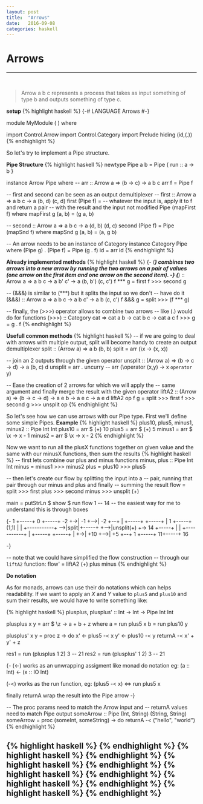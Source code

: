```yaml
---
layout: post
title:  "Arrows"
date:   2016-09-08
categories: haskell
---
```


# Arrows

---
<br>

> Arrow a b c represents a process that takes as input something of type b and outputs something of type c.

**setup**
{% highlight haskell %}
{-# LANGUAGE Arrows #-}

module MyModule (
) where

import Control.Arrow
import Control.Category
import Prelude hiding (id,(.))
{% endhighlight %}

So let's try to implement a Pipe structure.

**Pipe Structure**
{% highlight haskell %}
newtype Pipe a b = Pipe { run :: a -> b }

instance Arrow Pipe where
  -- arr :: Arrow a => (b -> c) -> a b c
  arr f = Pipe f

  -- first and second can be seen as an output demultiplexer
  -- first :: Arrow a => a b c -> a (b, d) (c, d)
  first (Pipe f) =
    -- whatever the input is, apply it to f and return a pair
    -- with the result and the input not modified
    Pipe (mapFirst f)
    where
      mapFirst g (a, b) = (g a, b)

  -- second :: Arrow a => a b c -> a (d, b) (d, c)
  second (Pipe f) =
    Pipe (mapSnd f)
    where
      mapSnd g (a, b) = (a, g b)

-- An arrow needs to be an instance of Category
instance Category Pipe where
    (Pipe g) . (Pipe f) = Pipe (g . f)
    id = arr id
{% endhighlight %}

**Already implemented methods**
{% highlight haskell %}
{-
(***) combines two arrows into a new arrow by running the two
arrows on a pair of values (one arrow on the first item and one
arrow on the second item).
-}
(***) :: Arrow a => a b c -> a b' c' -> a (b, b') (c, c')
f *** g = first f >>> second g


-- (&&&) is similar to (***) but it splits the input so we don't
-- have do it
(&&&) :: Arrow a => a b c -> a b c' -> a b (c, c')
f &&& g = split >>> (f *** g)

-- finally, the (>>>) operator allows to combine two arrows
-- like (.) would do for functions
(>>>) :: Category cat => cat a b -> cat b c -> cat a c
f >>> g = g . f
{% endhighlight %}

**Usefull common methods**
{% highlight haskell %}
-- if we are going to deal with arrows with multiple output,
split will become handy to create an output demultiplexer
split :: (Arrow a) => a b (b, b)
split = arr (\x -> (x, x))

-- join an 2 outputs through the given operator
unsplit :: (Arrow a) => (b -> c -> d) -> a (b, c) d
unsplit = arr . uncurry
--        arr (\operator (x,y) -> x `operator` y)

-- Ease the creation of 2 arrows for which we will apply the
-- same argument and finally merge the result with the given operator
liftA2 :: (Arrow a) => (b -> c -> d) -> a e b -> a e c -> a e d
liftA2 op f g = split >>> first f >>> second g >>> unsplit op
{% endhighlight %}

So let's see how we can use arrows with our Pipe type. First we'll define some simple Pipes.
**Example**
{% highlight haskell %}
plus10, plus5, minus1, minus2 :: Pipe Int Int
plus10 = arr $ (+) 10
plus5  = arr $ (+) 5
minus1 = arr $ \x -> x - 1
minus2 = arr $ \x -> x - 2
{% endhighlight %}

Now we want to run all the plusX functions together on given value and the same with our minusX functions, then sum the results
{% highlight haskell %}
-- first lets combine our plus and minus functions
minus, plus :: Pipe Int Int
minus = minus1 >>> minus2
plus = plus10 >>> plus5

-- then let's create our flow by splitting the input into a
-- pair, running that pair through our minus and plus and finally
-- summing the result
flow = split >>> first plus >>> second minus >>> unsplit (+)

main = putStrLn $ show $ run flow 1 -- 14
-- the easiest way for me to understand this is through boxes

{-
                        1 +-----+ 0 +-----+ -2
                       +->| -1  +-->| -2  +--+
                       |  +-----+   +-----+  |
        1 +-----+(1,1) |                     |   +-----------+
       -->|split|+-----+                     +-->|unsplit(+) +-> 14
          +-----+      |                     |   +-----------+
                       |  +-----+   +-----+  |
                       +->| +10 +-->| +5  +--+
                        1 +-----+ 11+-----+ 16

-}

-- note that we could have simplified the flow construction
-- through our `liftA2` function:
flow' = liftA2 (+) plus minus
{% endhighlight %}

**Do notation**

As for monads, arrows can use their do notations which can helps readability.
If we want to apply an *X* and *Y* value to `plus5` and `plus10` and sum their results, we would have to write something like:

{% highlight haskell %}
plusplus, plusplus' :: Int -> Int -> Pipe Int Int

plusplus x y =
  arr $ \z -> a + b + z
  where
    a = run plus5 x
    b = run plus10 y

plusplus' x y = proc z -> do
  x' <- plus5 -< x
  y' <- plus10 -< y
  returnA -< x' + y' + z

res1 = run (plusplus  1 2) 3 -- 21
res2 = run (plusplus' 1 2) 3 -- 21

{-
(<-) works as an unwrapping assigment like monad do notation
eg: (a :: Int) <- (x :: IO Int)

(-<) works as the run function, eg: (plus5 -< x) <=> run plus5 x

finally returnA wrap the result into the Pipe arrow
-}

-- The proc params need to match the Arrow input and
-- returnA values need to match Pipe output
someArrow :: Pipe (Int, String) (String, String)
someArrow = proc (someInt, someString) -> do
  returnA -< ("hello", "world")
{% endhighlight %}

{% highlight haskell %}
{% endhighlight %}
{% highlight haskell %}
{% endhighlight %}
{% highlight haskell %}
{% endhighlight %}
{% highlight haskell %}
{% endhighlight %}
{% highlight haskell %}
{% endhighlight %}
{% highlight haskell %}
{% endhighlight %}
---
<br>
